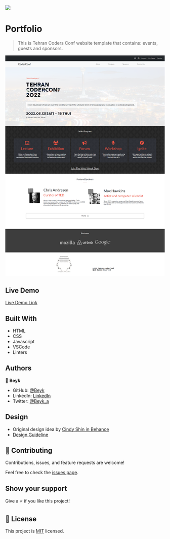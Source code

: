 ![](https://img.shields.io/badge/Microverse-blueviolet)

# Portfolio

> This is Tehran Coders Conf website template that contains: events, guests and sponsors.

![screenshot](./assets/images/screenshot.png)

## Live Demo

[Live Demo Link](https://beyk.github.io/Capstone1/)

## Built With

- HTML
- CSS
- Javascript
- VSCode
- Linters

## Authors

👤 **Beyk**

- GitHub: [@Beyk](https://github.com/beyk)
- LinkedIn: [LinkedIn](https://www.linkedin.com/in/asghar-beykmohammadi-1b16b291/)
- Twitter: [@Beyk_a](https://twitter.com/beyk_a)

## Design 

- Original design idea by [Cindy Shin in Behance](https://www.behance.net/adagio07) 
- [Design Guideline](https://www.behance.net/gallery/29845175/CC-Global-Summit-2015) 

## 🤝 Contributing

Contributions, issues, and feature requests are welcome!

Feel free to check the [issues page](#).

## Show your support

Give a ⭐️ if you like this project!

## 📝 License

This project is [MIT](./LICENSE) licensed.

